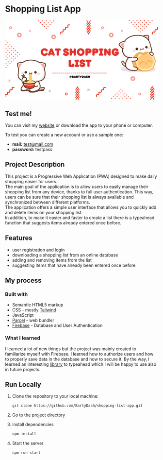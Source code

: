 # Shopping List App

![](./src/og.png)

## Test me!

You can visit my [website](https://cute-cat-shopping-list.netlify.app/) or download the app to your phone or computer.

To test you can create a new account or use a sample one:
- **mail:** test@mail.com
- **password:** testpass

## Project Description

This project is a Progressive Web Application (PWA) designed to make daily shopping easier for users.</br>
The main goal of the application is to allow users to easily manage their shopping list from any device, thanks to full user authentication. This way, users can be sure that their shopping list is always available and synchronized between different platforms.</br>
The application offers a simple user interface that allows you to quickly add and delete items on your shopping list.</br>
In addition, to make it easier and faster to create a list there is a typeahead function that suggests items already entered once before.

## Features

- user registration and login
- downloading a shopping list from an online database
- adding and removing items from the list
- suggesting items that have already been entered once before

## My process

### Built with

- Semantic HTML5 markup
- CSS - mostly [Tailwind](https://tailwindcss.com/)
- JavaScript
- [Parcel](https://parceljs.org/) - web bundler
- [Firebase](https://firebase.google.com/) - Database and User Authentication

### What I learned

I learned a lot of new things but the project was mainly created to familiarize myself with Firebase. I learned how to authorize users and how to properly save data in the database and how to secure it. By the way, I learned an interesting [library](https://github.com/digitalfortress-tech/typeahead-standalone) to typeahead which I will be happy to use also in future projects.

## Run Locally

1. Clone the repository to your local machine:

    ```bash
    git clone https://github.com/BartyDash/shopping-list-app.git
    ```
2. Go to the project directory

3. Install dependencies
    ```bash
    npm install
    ```

4. Start the server
    ```bash
    npm run start
    ```
